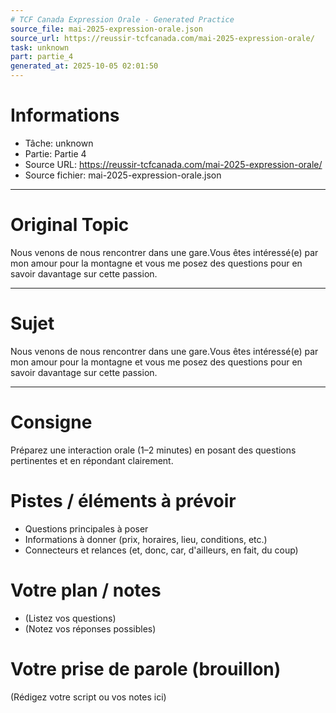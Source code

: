 ```yaml
---
# TCF Canada Expression Orale - Generated Practice
source_file: mai-2025-expression-orale.json
source_url: https://reussir-tcfcanada.com/mai-2025-expression-orale/
task: unknown
part: partie_4
generated_at: 2025-10-05 02:01:50
---
```


# Informations
- Tâche: unknown
- Partie: Partie 4
- Source URL: https://reussir-tcfcanada.com/mai-2025-expression-orale/
- Source fichier: mai-2025-expression-orale.json

---

# Original Topic
Nous venons de nous rencontrer dans une gare.Vous êtes intéressé(e) par mon amour pour la montagne et vous me posez des questions pour en savoir davantage sur cette passion.

---

# Sujet
Nous venons de nous rencontrer dans une gare.Vous êtes intéressé(e) par mon amour pour la montagne et vous me posez des questions pour en savoir davantage sur cette passion.

---
# Consigne
Préparez une interaction orale (1–2 minutes) en posant des questions pertinentes et en répondant clairement.

# Pistes / éléments à prévoir
- Questions principales à poser
- Informations à donner (prix, horaires, lieu, conditions, etc.)
- Connecteurs et relances (et, donc, car, d'ailleurs, en fait, du coup)

# Votre plan / notes
- (Listez vos questions)
- (Notez vos réponses possibles)

# Votre prise de parole (brouillon)
(Rédigez votre script ou vos notes ici)
